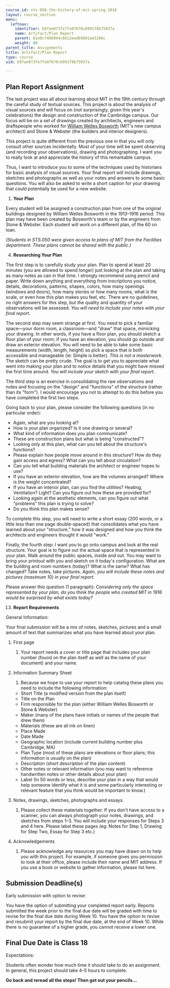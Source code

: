 ```yaml
---
course_id: sts-050-the-history-of-mit-spring-2016
layout: course_section
menu:
  leftnav:
    identifier: b97ae073fe7fa97670c6991f8b75037a
    name: Artifact/Plan Report
    parent: 61e0cf496994c6b12eed69b01ae5286c
    weight: 60
parent_title: Assignments
title: Artifact/Plan Report
type: course
uid: b97ae073fe7fa97670c6991f8b75037a

---
```


Plan Report Assignment
----------------------

The last project was all about learning about MIT in the 19th century through the careful study of textual sources. This project is about the analysis of visual sources and will focus on (not surprisingly, given this year's celebrations) the design and construction of the Cambridge campus. Our focus will be on a set of drawings created by architects, engineers and draftspeople who worked for [William Welles Bosworth](https://listart.mit.edu/public-art-map/maclaurin-buildings-buildings-3-4-10) (MIT's new campus architect) and Stone & Webster (the builders and interior designers).

This project is quite different from the previous one in that you will only consult other sources incidentally. Most of your time will be spent observing (and recording your observations), drawing and photographing. I want you to really look at and appreciate the history of this remarkable campus.

Thus, I want to introduce you to some of the techniques used by historians for basic analysis of visual sources. Your final report will include drawings, sketches and photographs as well as your notes and answers to some basic questions. You will also be asked to write a short caption for your drawing that could potentially be used for a new website.

1.  **Your Plan**

Every student will be assigned a construction plan from one of the original buildings designed by William Welles Bosworth in the 1913–1916 period. This plan may have been created by Bosworth's team or by the engineers from Stone & Webster. Each student will work on a different plan, of the 60 on loan.

_(Students in STS.050 were given access to plans of MIT from the Facilities department. These plans cannot be shared with the public.)_

4.  **Researching Your Plan**

The first step is to carefully study your plan. Plan to spend at least 20 minutes (you are allowed to spend longer) just looking at the plan and taking as many notes as can in that time. I strongly recommend using pencil and paper. Write down anything and everything from inscriptions you notice, details, decorations, patterns, shapes, colors, how many openings (windows and doors), how many stories or how many rooms, what is the scale, or even how this plan makes you feel, etc. There are no guidelines, no right answers for this step, but the quality and quantity of your observations will be assessed. _You will need to include your notes with your final report_.

The second step may seem strange at first. You need to pick a familiar space—your dorm room, a classroom—and "draw" that space, mimicking your drawing. In other words, if you have a floor plan, you should sketch a floor plan of your room; if you have an elevation, you should go outside and draw an exterior elevation. You will need to be able to take some basic measurements (width, length, height) so pick a space that is both accessible and manageable (ie: Simple is better). _This is not a masterwork_. The sketch can be pretty crude. The goal is to get you to appreciate what went into making your plan and to notice details that you might have missed the first time around. _You will include your sketch with your final report_.

The third step is an exercise in consolidating the raw observations and notes and focusing on the "design" and "functions" of the structure (rather than its "form"). I would encourage you not to attempt to do this before you have completed the first two steps.

Going back to your plan, please consider the following questions (in no particular order):

*   Again, what are you looking at?
*   How is your plan organized? Is it one drawing or several?
*   What kind of information does you plan communicate?
*   These are construction plans but what is being "constructed"?
*   Looking only at this plan, what can you tell about the structure's functions?
*   Please explain how people move around in this structure? How do they gain access and egress? What can you tell about circulation?
*   Can you tell what building materials the architect or engineer hopes to use?
*   If you have an exterior elevation, how are the volumes arranged? Where is the weight concentrated?
*   If you have an interior plan, can you find the utilities? Heating, Ventilation? Light? Can you figure out how these are provided for?
*   Looking again at the aesthetic elements, can you figure out what "problems" this plan is trying to solve?
*   Do you think this plan makes sense?

To complete this step, you will need to write a short essay (200 words, or a little less than one page double-spaced) that consolidates what you have learned about your "structure," how it was designed and how you think the architects and engineers thought it would "work."

Finally, the fourth step: I want you to go onto campus and look at the real structure. Your goal is to figure out the actual space that is represented in your plan. Walk around the public spaces, inside and out. You may want to bring your printout with you and sketch on it today's configuration. What are the building and room numbers (today)? What is the same? What has changed? Take notes, take pictures. _Again, you will include these notes and pictures (maximum 10) in your final report_.

Please answer this question (1 paragraph): _Considering only the space represented by your plan, do you think the people who created MIT in 1916 would be surprised by what exists today?_

13.  **Report Requirements**

General Information:

Your final submission will be a mix of notes, sketches, pictures and a small amount of text that summarizes what you have learned about your plan.

1.  First page
    1.  Your report needs a cover or title page that includes your plan number (found on the plan itself as well as the name of your document) and your name.
2.  Information Summary Sheet
    
    1.  Because we hope to use your report to help catalog these plans you need to include the following information:
    
    *   Short Title (a modified version from the plan itself)
    *   Title on the Plan
    *   Firm responsible for the plan (either William Welles Bosworth or Stone & Webster)
    *   Maker (many of the plans have initials or names of the people that drew them)
    *   Materials (these are all ink on linen)
    *   Place Made
    *   Date Made
    *   Geographic location (include current building number plus Cambridge, MA)
    *   Plan Type (most of these plans are elevations or floor plans; this information is usually on the plan)
    *   Description (short description of the plan content)
    *   Other notes or relevant information (you may want to reference handwritten notes or other details about your plan)
    *   Label (In 50 words or less, describe your plan in a way that would help someone identify what it is and some particularly interesting or relevant feature that you think would be important to know.)
3.  Notes, drawings, sketches, photographs and essays.
    1.  Please collect these materials together. If you don't have access to a scanner, you can always photograph your notes, drawings, and sketches from steps 1–3. You will include your responses for Steps 3 and 4 here. Please label these pages (eg: Notes for Step 1, Drawing for Step Two, Essay for Step 3 etc.)
4.  Acknowledgements
    1.  Please acknowledge any resources you may have drawn on to help you with this project. For example, if someone gives you permission to look at their office, please include their name and MIT address. If you use a book or website to gather information, please list here.

Submission Deadline(s)
----------------------

Early submission with option to revise:

You have the option of submitting your completed report early. Reports submitted the week prior to the final due date will be graded with time to revise for the final due date during Week 10. You have the option to revise and resubmit your report by the final due date, at the end of Week 10. While there is no guarantee of a higher grade, you cannot receive a lower one.

Final Due Date is Class 18
--------------------------

Expectations:

Students often wonder how much time it should take to do an assignment. In general, this project should take 4–5 hours to complete.

**Go back and reread all the steps! Then get out your pencils…**
